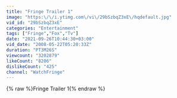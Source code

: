 ```yaml
---
title: "Fringe Trailer 1"
image: "https:\/\/i.ytimg.com\/vi\/29bSzbqZ3xE\/hqdefault.jpg"
vid_id: "29bSzbqZ3xE"
categories: "Entertainment"
tags: ["Fringe","Fox","Tv"]
date: "2021-09-26T10:44:30+03:00"
vid_date: "2008-05-22T05:20:33Z"
duration: "PT3M26S"
viewcount: "3202879"
likeCount: "8206"
dislikeCount: "425"
channel: "WatchFringe"
---
```

{% raw %}Fringe Trailer 1{% endraw %}
